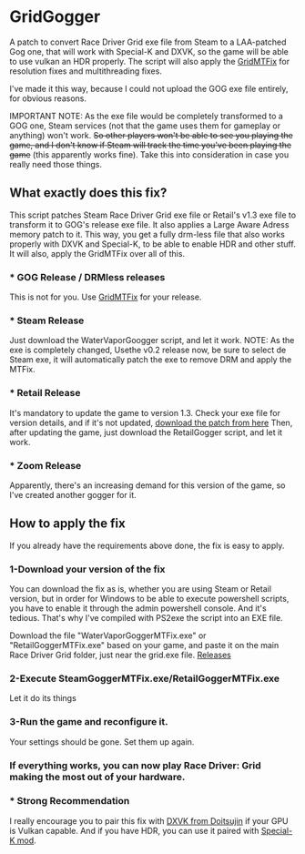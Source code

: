 # GridGogger
A patch to convert Race Driver Grid exe file from Steam to a LAA-patched Gog one, that will work with Special-K and DXVK, so the game will be able to use vulkan an HDR properly. The script will also apply the [GridMTFix](https://github.com/xatornet/GridMTFix) for resolution fixes and multithreading fixes. 

I've made it this way, because I could not upload the GOG exe file entirely, for obvious reasons. 

IMPORTANT NOTE: As the exe file would be completely transformed to a GOG one, Steam services (not that the game uses them for gameplay or anything) won't work. ~~So other players won't be able to see you playing the game, and I don't know if Steam will track the time you've been playing the game~~ (this apparently works fine). Take this into consideration in case you really need those things.

## What exactly does this fix?
This script patches Steam Race Driver Grid exe file or Retail's v1.3 exe file to transform it to GOG's release exe file. It also applies a Large Aware Adress memory patch to it. This way, you get a fully drm-less file that also works properly with DXVK and Special-K, to be able to enable HDR and other stuff. It will also, apply the GridMTFix over all of this.

### * GOG Release / DRMless releases
This is not for you. Use [GridMTFix](https://github.com/xatornet/GridMTFix) for your release.

### * Steam Release
Just download the WaterVaporGoogger script, and let it work. NOTE: As the exe is completely changed, Usethe v0.2 release now, be sure to select de Steam exe, it will automatically patch the exe to remove DRM and apply the MTFix.

### * Retail Release
It's mandatory to update the game to version 1.3. Check your exe file for version details, and if it's not updated, [download the patch from here](https://www.patches-scrolls.de/patch/3317/7) Then, after updating the game, just download the RetailGogger script, and let it work. 

### * Zoom Release
Apparently, there's an increasing demand for this version of the game, so I've created another gogger for it.

## How to apply the fix
If you already have the requirements above done, the fix is easy to apply.

### 1-Download your version of the fix 
You can download the fix as is, whether you are using Steam or Retail version, but in order for Windows to be able to execute powershell scripts, you have to enable it through the admin powershell console. And it's tedious. That's why I've compiled with PS2exe the script into an EXE file. 

Download the file "WaterVaporGoggerMTFix.exe" or "RetailGoggerMTFix.exe" based on your game, and paste it on the main Race Driver Grid folder, just near the grid.exe file.
[Releases](https://github.com/xatornet/GridGogger/releases/)

### 2-Execute SteamGoggerMTFix.exe/RetailGoggerMTFix.exe
Let it do its things

### 3-Run the game and reconfigure it.
Your settings should be gone. Set them up again.

### If everything works, you can now play Race Driver: Grid making the most out of your hardware.

### * Strong Recommendation
I really encourage you to pair this fix with [DXVK from Doitsujin](https://github.com/doitsujin/dxvk) if your GPU is Vulkan capable. And if you have HDR, you can use it paired with [Special-K mod](https://www.special-k.info/).
